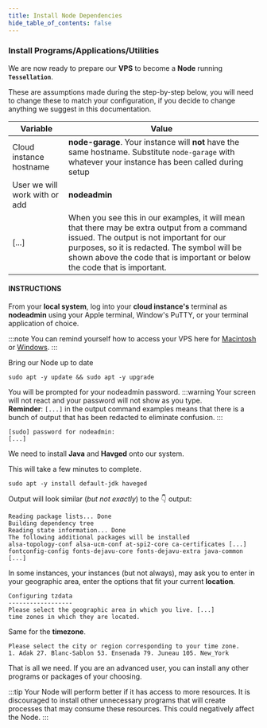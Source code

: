 ```yaml
---
title: Install Node Dependencies
hide_table_of_contents: false
---
```


<head>
  <title>Install Node Dependencies</title>
  <meta
    name="description"
    content="This document will help to install the necessary programs and binaries to properly run a Validator Node."
  />
</head>

### Install Programs/Applications/Utilities 

We are now ready to prepare our **VPS** to become a **Node** running **`Tessellation`**.

These are assumptions made during the step-by-step below, you will need to change these to match your configuration, if you decide to change anything we suggest in this documentation.

| Variable |	Value |
| -------- | ------ |
| Cloud instance hostname |	**node-garage**. Your instance will **not** have the same hostname. Substitute `node-garage` with whatever your instance has been called during setup |
| User we will work with or add |	**nodeadmin** |
| [...] | When you see this in our examples, it will mean that there may be extra output from a command issued. The output is not important for our purposes, so it is redacted. The symbol will be shown above the code that is important or below the code that is important. |

#### INSTRUCTIONS
From your **local system**, log into your **cloud instance's** terminal as **nodeadmin** using your Apple terminal, Window's PuTTY, or your terminal application of choice.

:::note
You can remind yourself how to access your VPS here for [Macintosh](../accessMac) or [Windows](../accessWin).
:::

Bring our Node up to date

```
sudo apt -y update && sudo apt -y upgrade
```

You will be prompted for your nodeadmin password.
:::warning
Your screen will not react and your password will not show as you type.  
**Reminder**: `[...]` in the output command examples means that there is a bunch of output that has been redacted to eliminate confusion. 
:::
```
[sudo] password for nodeadmin:
[...]
```

We need to install **Java** and **Havged** onto our system. 

This will take a few minutes to complete.

```
sudo apt -y install default-jdk haveged
```

Output will look similar (*but not exactly*) to the 👇 output: 

```
Reading package lists... Done
Building dependency tree
Reading state information... Done
The following additional packages will be installed
alsa-topology-conf alsa-ucm-conf at-spi2-core ca-certificates [...]
fontconfig-config fonts-dejavu-core fonts-dejavu-extra java-common
[...]
```

In some instances, your instances (but not always), may ask you to enter in your geographic area, enter the options that fit your current **location**.

```
Configuring tzdata
------------------
Please select the geographic area in which you live. [...]
time zones in which they are located.
```
Same for the **timezone**.
```
Please select the city or region corresponding to your time zone.
1. Adak 27. Blanc-Sablon 53. Ensenada 79. Juneau 105. New_York
```
That is all we need. If you are an advanced user, you can install any other programs or packages of your choosing.

:::tip
Your Node will perform better if it has access to more resources. It is discouraged to install other unnecessary programs that will create processes that may consume these resources. This could negatively affect the Node.
:::
